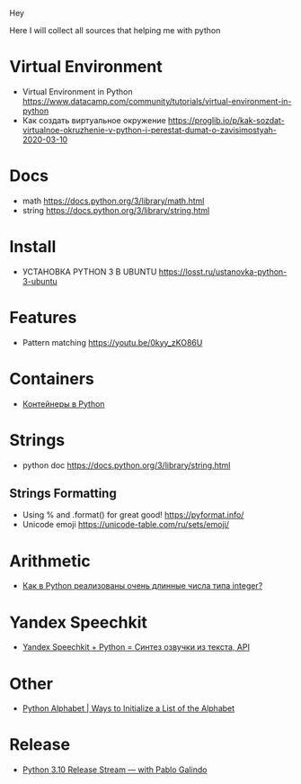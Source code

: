 Hey

Here I will collect all sources that helping me with python

# Virtual Environment

- Virtual Environment in Python https://www.datacamp.com/community/tutorials/virtual-environment-in-python
- Как создать виртуальное окружение https://proglib.io/p/kak-sozdat-virtualnoe-okruzhenie-v-python-i-perestat-dumat-o-zavisimostyah-2020-03-10

# Docs
- math https://docs.python.org/3/library/math.html
- string https://docs.python.org/3/library/string.html

# Install
- УСТАНОВКА PYTHON 3 В UBUNTU https://losst.ru/ustanovka-python-3-ubuntu

# Features
- Pattern matching https://youtu.be/0kyy_zKO86U

# Containers

- [Контейнеры в Python](https://youtu.be/Ms3d6M2GjwI)

# Strings
- python doc https://docs.python.org/3/library/string.html
## Strings Formatting
- Using % and .format() for great good! https://pyformat.info/
- Unicode emoji https://unicode-table.com/ru/sets/emoji/

# Arithmetic
- [Как в Python реализованы очень длинные числа типа integer?](https://habr.com/ru/company/otus/blog/489258/)

# Yandex Speechkit
- [Yandex Speechkit + Python = Синтез озвучки из текста, API](https://youtu.be/X9tDjQitINI)

# Other
- [Python Alphabet | Ways to Initialize a List of the Alphabet](https://www.pythonpool.com/python-alphabet/)

# Release

- [Python 3.10 Release Stream — with Pablo Galindo](https://youtu.be/AHT2l3hcIJg)



